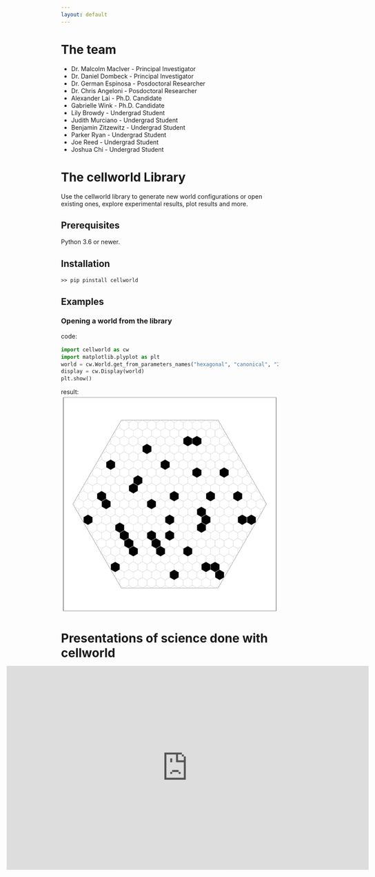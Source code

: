 ```yaml
---
layout: default
---
```


# The team
* Dr. Malcolm MacIver - Principal Investigator
* Dr. Daniel Dombeck - Principal Investigator
* Dr. German Espinosa - Posdoctoral Researcher
* Dr. Chris Angeloni - Posdoctoral Researcher
* Alexander Lai - Ph.D. Candidate
* Gabrielle Wink - Ph.D. Candidate
* Lily Browdy - Undergrad Student
* Judith Murciano - Undergrad Student
* Benjamin Zitzewitz - Undergrad Student
* Parker Ryan - Undergrad Student
* Joe Reed - Undergrad Student
* Joshua Chi - Undergrad Student

<!---
# Public datasets
1. [Mus Musculus in mid entropy environment (21_05)](https://www.google.com)
2. [Mus Musculus and Robot (aversive) in mid entropy environment (21_05)](https://www.google.com)
3. [Mus Musculus in open environment (00_00)](https://www.google.com)
4. [Peromyscus Maniculatus in mid entropy environment (21_05)](https://www.google.com)
5. [Peromyscus Maniculatus and Robot (aversive) in mid entropy environment (21_05)](https://www.google.com)
6. [Peromyscus Maniculatus environment (00_00)](https://www.google.com)
-->

# The cellworld Library
Use the cellworld library to generate new world configurations or open existing ones, explore experimental results, plot results and more.

## Prerequisites
Python 3.6 or newer.

## Installation
```shell
>> pip pinstall cellworld
```

## Examples

### Opening a world from the library
code:
```python
import cellworld as cw
import matplotlib.plyplot as plt
world = cw.World.get_from_parameters_names("hexagonal", "canonical", "21_05")
display = cw.Display(world)
plt.show()
```
result:
![world21_05](assets/img/21_05.png)

# Presentations of science done with cellworld
## Presentation on Nov 1 2023 to the Northwestern Institute on Complex Systems

<div style="text-align:center; transform: scale(1.5);padding-bottom: 20px;">
    <iframe width="560" height="315" src="https://www.youtube.com/embed/vINeoZ1Tm1E?si=IxzZ7CnVO0HoTXW9" title="YouTube video player" frameborder="0" allow="accelerometer; autoplay; clipboard-write; encrypted-media; gyroscope; picture-in-picture; web-share" allowfullscreen></iframe>
</div>
